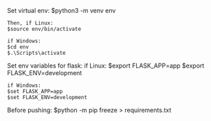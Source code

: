 Set virtual env: 
$python3 -m venv env 

    Then, if Linux:
    $source env/bin/activate 

    if Windows:
    $cd env
    $.\Scripts\activate 

Set env variables for flask:
    if Linux:
    $export FLASK_APP=app
    $export FLASK_ENV=development

    if Windows:
    $set FLASK_APP=app
    $set FLASK_ENV=development

Before pushing:
$python -m pip freeze > requirements.txt  